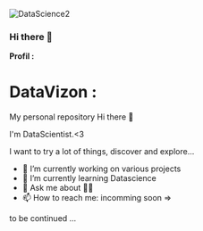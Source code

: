
![DataScience2](https://user-images.githubusercontent.com/105881992/235300826-68309288-bbd1-450c-bb06-46a26bf475b6.png)

### Hi there 👋
**Profil :**                                

# DataVizon :
My personal repository
Hi there 🦉

I'm DataScientist.<3

I want to try a lot of things, discover and explore...

- 🔭 I’m currently working on various projects
- 🌱 I’m currently learning Datascience
- 💬 Ask me about 🤷‍♂️
- 📫 How to reach me: incomming soon => 

to be continued ...
